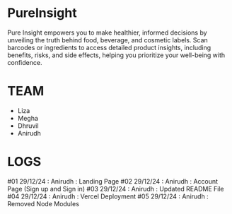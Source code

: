 # PureInsight

Pure Insight empowers you to make healthier, informed decisions by unveiling the truth behind food, beverage, and cosmetic labels. Scan barcodes or ingredients to access detailed product insights, including benefits, risks, and side effects, helping you prioritize your well-being with confidence.


# TEAM

- Liza
- Megha
- Dhruvil
- Anirudh 



# LOGS

#01 29/12/24 : Anirudh : Landing Page
#02 29/12/24 : Anirudh : Account Page (Sign up and Sign in)
#03 29/12/24 : Anirudh : Updated README File
#04 29/12/24 : Anirudh : Vercel Deployment
#05 29/12/24 : Anirudh : Removed Node Modules
